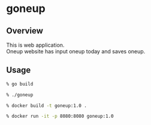 # goneup

## Overview
This is web application.  
Oneup website has input oneup today and saves oneup.

## Usage
```sh
% go build

% ./goneup
```

```sh
% docker build -t goneup:1.0 .

% docker run -it -p 8080:8080 goneup:1.0
```
